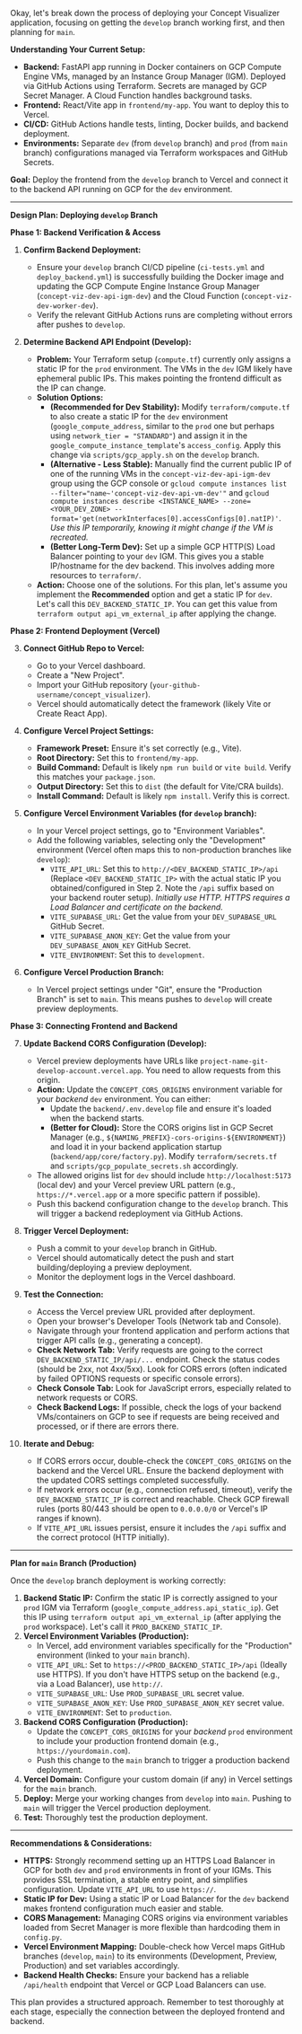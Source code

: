 Okay, let's break down the process of deploying your Concept Visualizer application, focusing on getting the `develop` branch working first, and then planning for `main`.

**Understanding Your Current Setup:**

- **Backend:** FastAPI app running in Docker containers on GCP Compute Engine VMs, managed by an Instance Group Manager (IGM). Deployed via GitHub Actions using Terraform. Secrets are managed by GCP Secret Manager. A Cloud Function handles background tasks.
- **Frontend:** React/Vite app in `frontend/my-app`. You want to deploy this to Vercel.
- **CI/CD:** GitHub Actions handle tests, linting, Docker builds, and backend deployment.
- **Environments:** Separate `dev` (from `develop` branch) and `prod` (from `main` branch) configurations managed via Terraform workspaces and GitHub Secrets.

**Goal:** Deploy the frontend from the `develop` branch to Vercel and connect it to the backend API running on GCP for the `dev` environment.

---

**Design Plan: Deploying `develop` Branch**

**Phase 1: Backend Verification & Access**

1.  **Confirm Backend Deployment:**

    - Ensure your `develop` branch CI/CD pipeline (`ci-tests.yml` and `deploy_backend.yml`) is successfully building the Docker image and updating the GCP Compute Engine Instance Group Manager (`concept-viz-dev-api-igm-dev`) and the Cloud Function (`concept-viz-dev-worker-dev`).
    - Verify the relevant GitHub Actions runs are completing without errors after pushes to `develop`.

2.  **Determine Backend API Endpoint (Develop):**
    - **Problem:** Your Terraform setup (`compute.tf`) currently only assigns a static IP for the `prod` environment. The VMs in the `dev` IGM likely have ephemeral public IPs. This makes pointing the frontend difficult as the IP can change.
    - **Solution Options:**
      - **(Recommended for Dev Stability):** Modify `terraform/compute.tf` to also create a static IP for the `dev` environment (`google_compute_address`, similar to the `prod` one but perhaps using `network_tier = "STANDARD"`) and assign it in the `google_compute_instance_template`'s `access_config`. Apply this change via `scripts/gcp_apply.sh` on the `develop` branch.
      - **(Alternative - Less Stable):** Manually find the current public IP of one of the running VMs in the `concept-viz-dev-api-igm-dev` group using the GCP console or `gcloud compute instances list --filter="name~'concept-viz-dev-api-vm-dev'"` and `gcloud compute instances describe <INSTANCE_NAME> --zone=<YOUR_DEV_ZONE> --format='get(networkInterfaces[0].accessConfigs[0].natIP)'`. _Use this IP temporarily, knowing it might change if the VM is recreated._
      - **(Better Long-Term Dev):** Set up a simple GCP HTTP(S) Load Balancer pointing to your `dev` IGM. This gives you a stable IP/hostname for the dev backend. This involves adding more resources to `terraform/`.
    - **Action:** Choose one of the solutions. For this plan, let's assume you implement the **Recommended** option and get a static IP for `dev`. Let's call this `DEV_BACKEND_STATIC_IP`. You can get this value from `terraform output api_vm_external_ip` after applying the change.

**Phase 2: Frontend Deployment (Vercel)**

3.  **Connect GitHub Repo to Vercel:**

    - Go to your Vercel dashboard.
    - Create a "New Project".
    - Import your GitHub repository (`your-github-username/concept_visualizer`).
    - Vercel should automatically detect the framework (likely Vite or Create React App).

4.  **Configure Vercel Project Settings:**

    - **Framework Preset:** Ensure it's set correctly (e.g., Vite).
    - **Root Directory:** Set this to `frontend/my-app`.
    - **Build Command:** Default is likely `npm run build` or `vite build`. Verify this matches your `package.json`.
    - **Output Directory:** Set this to `dist` (the default for Vite/CRA builds).
    - **Install Command:** Default is likely `npm install`. Verify this is correct.

5.  **Configure Vercel Environment Variables (for `develop` branch):**

    - In your Vercel project settings, go to "Environment Variables".
    - Add the following variables, selecting only the "Development" environment (Vercel often maps this to non-production branches like `develop`):
      - `VITE_API_URL`: Set this to `http://<DEV_BACKEND_STATIC_IP>/api` (Replace `<DEV_BACKEND_STATIC_IP>` with the actual static IP you obtained/configured in Step 2. Note the `/api` suffix based on your backend router setup). _Initially use HTTP. HTTPS requires a Load Balancer and certificate on the backend._
      - `VITE_SUPABASE_URL`: Get the value from your `DEV_SUPABASE_URL` GitHub Secret.
      - `VITE_SUPABASE_ANON_KEY`: Get the value from your `DEV_SUPABASE_ANON_KEY` GitHub Secret.
      - `VITE_ENVIRONMENT`: Set this to `development`.

6.  **Configure Vercel Production Branch:**
    - In Vercel project settings under "Git", ensure the "Production Branch" is set to `main`. This means pushes to `develop` will create preview deployments.

**Phase 3: Connecting Frontend and Backend**

7.  **Update Backend CORS Configuration (Develop):**

    - Vercel preview deployments have URLs like `project-name-git-develop-account.vercel.app`. You need to allow requests from this origin.
    - **Action:** Update the `CONCEPT_CORS_ORIGINS` environment variable for your _backend_ `dev` environment. You can either:
      - Update the `backend/.env.develop` file and ensure it's loaded when the backend starts.
      - **(Better for Cloud):** Store the CORS origins list in GCP Secret Manager (e.g., `${NAMING_PREFIX}-cors-origins-${ENVIRONMENT}`) and load it in your backend application startup (`backend/app/core/factory.py`). Modify `terraform/secrets.tf` and `scripts/gcp_populate_secrets.sh` accordingly.
    - The allowed origins list for `dev` should include `http://localhost:5173` (local dev) and your Vercel preview URL pattern (e.g., `https://*.vercel.app` or a more specific pattern if possible).
    - Push this backend configuration change to the `develop` branch. This will trigger a backend redeployment via GitHub Actions.

8.  **Trigger Vercel Deployment:**

    - Push a commit to your `develop` branch in GitHub.
    - Vercel should automatically detect the push and start building/deploying a preview deployment.
    - Monitor the deployment logs in the Vercel dashboard.

9.  **Test the Connection:**

    - Access the Vercel preview URL provided after deployment.
    - Open your browser's Developer Tools (Network tab and Console).
    - Navigate through your frontend application and perform actions that trigger API calls (e.g., generating a concept).
    - **Check Network Tab:** Verify requests are going to the correct `DEV_BACKEND_STATIC_IP/api/...` endpoint. Check the status codes (should be 2xx, not 4xx/5xx). Look for CORS errors (often indicated by failed OPTIONS requests or specific console errors).
    - **Check Console Tab:** Look for JavaScript errors, especially related to network requests or CORS.
    - **Check Backend Logs:** If possible, check the logs of your backend VMs/containers on GCP to see if requests are being received and processed, or if there are errors there.

10. **Iterate and Debug:**
    - If CORS errors occur, double-check the `CONCEPT_CORS_ORIGINS` on the backend and the Vercel URL. Ensure the backend deployment with the updated CORS settings completed successfully.
    - If network errors occur (e.g., connection refused, timeout), verify the `DEV_BACKEND_STATIC_IP` is correct and reachable. Check GCP firewall rules (ports 80/443 should be open to `0.0.0.0/0` or Vercel's IP ranges if known).
    - If `VITE_API_URL` issues persist, ensure it includes the `/api` suffix and the correct protocol (HTTP initially).

---

**Plan for `main` Branch (Production)**

Once the `develop` branch deployment is working correctly:

1.  **Backend Static IP:** Confirm the static IP is correctly assigned to your `prod` IGM via Terraform (`google_compute_address.api_static_ip`). Get this IP using `terraform output api_vm_external_ip` (after applying the `prod` workspace). Let's call it `PROD_BACKEND_STATIC_IP`.
2.  **Vercel Environment Variables (Production):**
    - In Vercel, add environment variables specifically for the "Production" environment (linked to your `main` branch).
    - `VITE_API_URL`: Set to `https://<PROD_BACKEND_STATIC_IP>/api` (Ideally use HTTPS). If you don't have HTTPS setup on the backend (e.g., via a Load Balancer), use `http://`.
    - `VITE_SUPABASE_URL`: Use `PROD_SUPABASE_URL` secret value.
    - `VITE_SUPABASE_ANON_KEY`: Use `PROD_SUPABASE_ANON_KEY` secret value.
    - `VITE_ENVIRONMENT`: Set to `production`.
3.  **Backend CORS Configuration (Production):**
    - Update the `CONCEPT_CORS_ORIGINS` for your _backend_ `prod` environment to include your production frontend domain (e.g., `https://yourdomain.com`).
    - Push this change to the `main` branch to trigger a production backend deployment.
4.  **Vercel Domain:** Configure your custom domain (if any) in Vercel settings for the `main` branch.
5.  **Deploy:** Merge your working changes from `develop` into `main`. Pushing to `main` will trigger the Vercel production deployment.
6.  **Test:** Thoroughly test the production deployment.

---

**Recommendations & Considerations:**

- **HTTPS:** Strongly recommend setting up an HTTPS Load Balancer in GCP for both `dev` and `prod` environments in front of your IGMs. This provides SSL termination, a stable entry point, and simplifies configuration. Update `VITE_API_URL` to use `https://`.
- **Static IP for Dev:** Using a static IP or Load Balancer for the `dev` backend makes frontend configuration much easier and stable.
- **CORS Management:** Managing CORS origins via environment variables loaded from Secret Manager is more flexible than hardcoding them in `config.py`.
- **Vercel Environment Mapping:** Double-check how Vercel maps GitHub branches (`develop`, `main`) to its environments (Development, Preview, Production) and set variables accordingly.
- **Backend Health Checks:** Ensure your backend has a reliable `/api/health` endpoint that Vercel or GCP Load Balancers can use.

This plan provides a structured approach. Remember to test thoroughly at each stage, especially the connection between the deployed frontend and backend.
